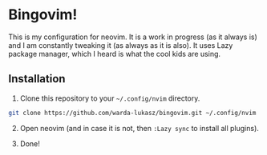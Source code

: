 # Bingovim!

This is my configuration for neovim. It is a work in progress (as it always is) and I am constantly tweaking it (as always as it is also).
It uses Lazy package manager, which I heard is what the cool kids are using.

## Installation

1. Clone this repository to your `~/.config/nvim` directory.

```bash
git clone https://github.com/warda-lukasz/bingovim.git ~/.config/nvim
```
2. Open neovim (and in case it is not, then `:Lazy sync` to install all plugins).

3. Done!
